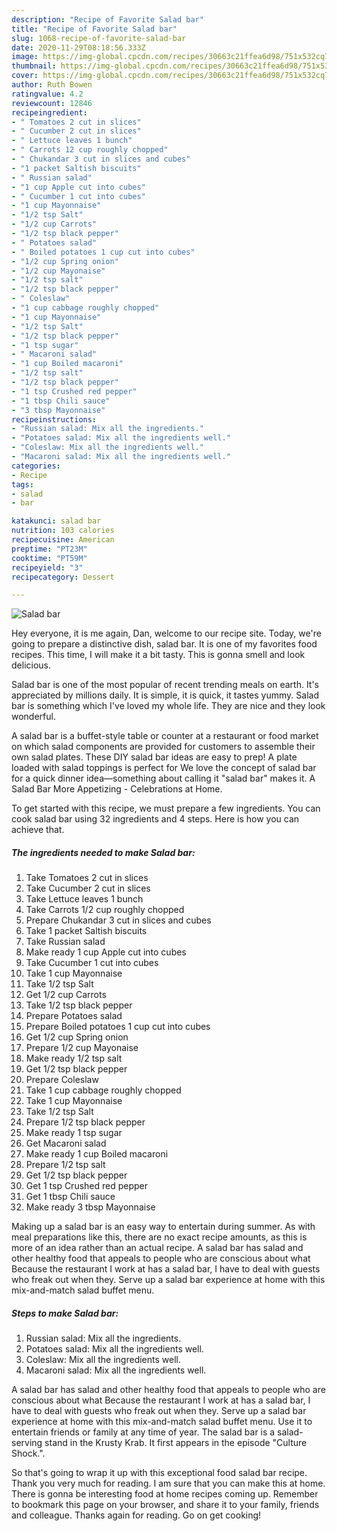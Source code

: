 ```yaml
---
description: "Recipe of Favorite Salad bar"
title: "Recipe of Favorite Salad bar"
slug: 1068-recipe-of-favorite-salad-bar
date: 2020-11-29T08:18:56.333Z
image: https://img-global.cpcdn.com/recipes/30663c21ffea6d98/751x532cq70/salad-bar-recipe-main-photo.jpg
thumbnail: https://img-global.cpcdn.com/recipes/30663c21ffea6d98/751x532cq70/salad-bar-recipe-main-photo.jpg
cover: https://img-global.cpcdn.com/recipes/30663c21ffea6d98/751x532cq70/salad-bar-recipe-main-photo.jpg
author: Ruth Bowen
ratingvalue: 4.2
reviewcount: 12846
recipeingredient:
- " Tomatoes 2 cut in slices"
- " Cucumber 2 cut in slices"
- " Lettuce leaves 1 bunch"
- " Carrots 12 cup roughly chopped"
- " Chukandar 3 cut in slices and cubes"
- "1 packet Saltish biscuits"
- " Russian salad"
- "1 cup Apple cut into cubes"
- " Cucumber 1 cut into cubes"
- "1 cup Mayonnaise"
- "1/2 tsp Salt"
- "1/2 cup Carrots"
- "1/2 tsp black pepper"
- " Potatoes salad"
- " Boiled potatoes 1 cup cut into cubes"
- "1/2 cup Spring onion"
- "1/2 cup Mayonaise"
- "1/2 tsp salt"
- "1/2 tsp black pepper"
- " Coleslaw"
- "1 cup cabbage roughly chopped"
- "1 cup Mayonnaise"
- "1/2 tsp Salt"
- "1/2 tsp black pepper"
- "1 tsp sugar"
- " Macaroni salad"
- "1 cup Boiled macaroni"
- "1/2 tsp salt"
- "1/2 tsp black pepper"
- "1 tsp Crushed red pepper"
- "1 tbsp Chili sauce"
- "3 tbsp Mayonnaise"
recipeinstructions:
- "Russian salad: Mix all the ingredients."
- "Potatoes salad: Mix all the ingredients well."
- "Coleslaw: Mix all the ingredients well."
- "Macaroni salad: Mix all the ingredients well."
categories:
- Recipe
tags:
- salad
- bar

katakunci: salad bar 
nutrition: 103 calories
recipecuisine: American
preptime: "PT23M"
cooktime: "PT59M"
recipeyield: "3"
recipecategory: Dessert

---
```



![Salad bar](https://img-global.cpcdn.com/recipes/30663c21ffea6d98/751x532cq70/salad-bar-recipe-main-photo.jpg)

Hey everyone, it is me again, Dan, welcome to our recipe site. Today, we're going to prepare a distinctive dish, salad bar. It is one of my favorites food recipes. This time, I will make it a bit tasty. This is gonna smell and look delicious.

Salad bar is one of the most popular of recent trending meals on earth. It's appreciated by millions daily. It is simple, it is quick, it tastes yummy. Salad bar is something which I've loved my whole life. They are nice and they look wonderful.

A salad bar is a buffet-style table or counter at a restaurant or food market on which salad components are provided for customers to assemble their own salad plates. These DIY salad bar ideas are easy to prep! A plate loaded with salad toppings is perfect for We love the concept of salad bar for a quick dinner idea—something about calling it &#34;salad bar&#34; makes it. A Salad Bar More Appetizing - Celebrations at Home.


To get started with this recipe, we must prepare a few ingredients. You can cook salad bar using 32 ingredients and 4 steps. Here is how you can achieve that.

<!--inarticleads1-->

##### The ingredients needed to make Salad bar:

1. Take  Tomatoes 2 cut in slices
1. Take  Cucumber 2 cut in slices
1. Take  Lettuce leaves 1 bunch
1. Take  Carrots 1/2 cup roughly chopped
1. Prepare  Chukandar 3 cut in slices and cubes
1. Take 1 packet Saltish biscuits
1. Take  Russian salad
1. Make ready 1 cup Apple cut into cubes
1. Take  Cucumber 1 cut into cubes
1. Take 1 cup Mayonnaise
1. Take 1/2 tsp Salt
1. Get 1/2 cup Carrots
1. Take 1/2 tsp black pepper
1. Prepare  Potatoes salad
1. Prepare  Boiled potatoes 1 cup cut into cubes
1. Get 1/2 cup Spring onion
1. Prepare 1/2 cup Mayonaise
1. Make ready 1/2 tsp salt
1. Get 1/2 tsp black pepper
1. Prepare  Coleslaw
1. Take 1 cup cabbage roughly chopped
1. Take 1 cup Mayonnaise
1. Take 1/2 tsp Salt
1. Prepare 1/2 tsp black pepper
1. Make ready 1 tsp sugar
1. Get  Macaroni salad
1. Make ready 1 cup Boiled macaroni
1. Prepare 1/2 tsp salt
1. Get 1/2 tsp black pepper
1. Get 1 tsp Crushed red pepper
1. Get 1 tbsp Chili sauce
1. Make ready 3 tbsp Mayonnaise


Making up a salad bar is an easy way to entertain during summer. As with meal preparations like this, there are no exact recipe amounts, as this is more of an idea rather than an actual recipe. A salad bar has salad and other healthy food that appeals to people who are conscious about what Because the restaurant I work at has a salad bar, I have to deal with guests who freak out when they. Serve up a salad bar experience at home with this mix-and-match salad buffet menu. 

<!--inarticleads2-->

##### Steps to make Salad bar:

1. Russian salad: Mix all the ingredients.
1. Potatoes salad: Mix all the ingredients well.
1. Coleslaw: Mix all the ingredients well.
1. Macaroni salad: Mix all the ingredients well.


A salad bar has salad and other healthy food that appeals to people who are conscious about what Because the restaurant I work at has a salad bar, I have to deal with guests who freak out when they. Serve up a salad bar experience at home with this mix-and-match salad buffet menu. Use it to entertain friends or family at any time of year. The salad bar is a salad-serving stand in the Krusty Krab. It first appears in the episode &#34;Culture Shock.&#34;. 

So that's going to wrap it up with this exceptional food salad bar recipe. Thank you very much for reading. I am sure that you can make this at home. There is gonna be interesting food at home recipes coming up. Remember to bookmark this page on your browser, and share it to your family, friends and colleague. Thanks again for reading. Go on get cooking!
